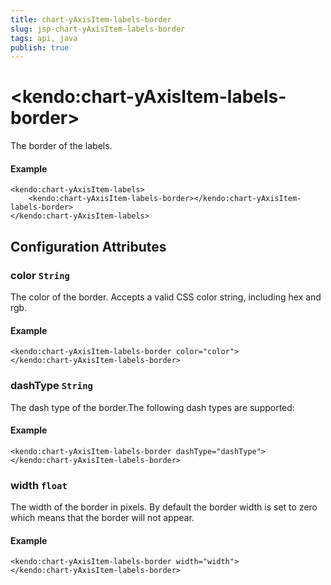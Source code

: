 ```yaml
---
title: chart-yAxisItem-labels-border
slug: jsp-chart-yAxisItem-labels-border
tags: api, java
publish: true
---
```


# \<kendo:chart-yAxisItem-labels-border\>

The border of the labels.

#### Example
    <kendo:chart-yAxisItem-labels>
        <kendo:chart-yAxisItem-labels-border></kendo:chart-yAxisItem-labels-border>
    </kendo:chart-yAxisItem-labels>

## Configuration Attributes

### color `String`

The color of the border. Accepts a valid CSS color string, including hex and rgb.

#### Example
    <kendo:chart-yAxisItem-labels-border color="color">
    </kendo:chart-yAxisItem-labels-border>

### dashType `String`

The dash type of the border.The following dash types are supported:

#### Example
    <kendo:chart-yAxisItem-labels-border dashType="dashType">
    </kendo:chart-yAxisItem-labels-border>

### width `float`

The width of the border in pixels. By default the border width is set to zero which means that the border will not appear.

#### Example
    <kendo:chart-yAxisItem-labels-border width="width">
    </kendo:chart-yAxisItem-labels-border>

